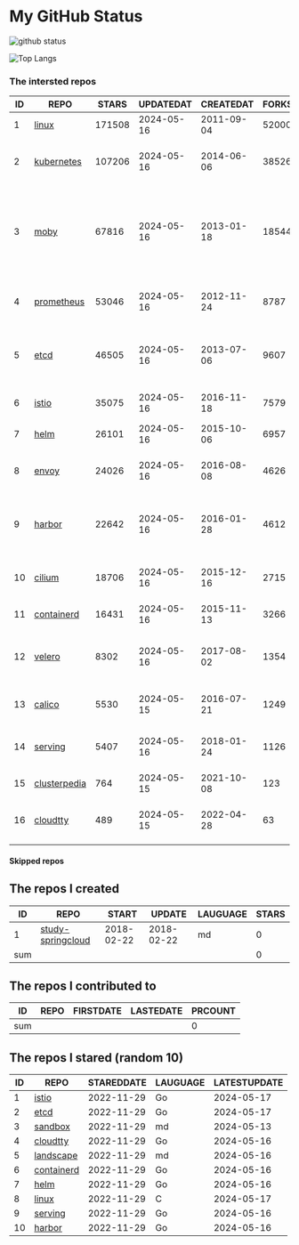 # My GitHub Status

<img src="https://github-readme-stats-1.yihong0618.vercel.app/api?username=daoqingniu&show_icons=true&&&hide_title=true&count_private=true" alt="github status" />

![Top Langs](https://github-readme-stats-1.yihong0618.vercel.app/api/top-langs/?username=daoqingniu&layout=compact)

<!--START_SECTION:github_repos-->
### The intersted repos
| ID |                              REPO                               | STARS  | UPDATEDAT  | CREATEDAT  | FORKSCOUNT |                                                DESCRIPTIONS                                                |
|----|-----------------------------------------------------------------|--------|------------|------------|------------|------------------------------------------------------------------------------------------------------------|
|  1 | [linux](https://github.com/torvalds/linux)                      | 171508 | 2024-05-16 | 2011-09-04 |      52000 | Linux kernel source tree                                                                                   |
|  2 | [kubernetes](https://github.com/kubernetes/kubernetes)          | 107206 | 2024-05-16 | 2014-06-06 |      38526 | Production-Grade Container Scheduling and Management                                                       |
|  3 | [moby](https://github.com/moby/moby)                            |  67816 | 2024-05-16 | 2013-01-18 |      18544 | The Moby Project - a collaborative project for the container ecosystem to assemble container-based systems |
|  4 | [prometheus](https://github.com/prometheus/prometheus)          |  53046 | 2024-05-16 | 2012-11-24 |       8787 | The Prometheus monitoring system and time series database.                                                 |
|  5 | [etcd](https://github.com/etcd-io/etcd)                         |  46505 | 2024-05-16 | 2013-07-06 |       9607 | Distributed reliable key-value store for the most critical data of a distributed system                    |
|  6 | [istio](https://github.com/istio/istio)                         |  35075 | 2024-05-16 | 2016-11-18 |       7579 | Connect, secure, control, and observe services.                                                            |
|  7 | [helm](https://github.com/helm/helm)                            |  26101 | 2024-05-16 | 2015-10-06 |       6957 | The Kubernetes Package Manager                                                                             |
|  8 | [envoy](https://github.com/envoyproxy/envoy)                    |  24026 | 2024-05-16 | 2016-08-08 |       4626 | Cloud-native high-performance edge/middle/service proxy                                                    |
|  9 | [harbor](https://github.com/goharbor/harbor)                    |  22642 | 2024-05-16 | 2016-01-28 |       4612 | An open source trusted cloud native registry project that stores, signs, and scans content.                |
| 10 | [cilium](https://github.com/cilium/cilium)                      |  18706 | 2024-05-16 | 2015-12-16 |       2715 | eBPF-based Networking, Security, and Observability                                                         |
| 11 | [containerd](https://github.com/containerd/containerd)          |  16431 | 2024-05-16 | 2015-11-13 |       3266 | An open and reliable container runtime                                                                     |
| 12 | [velero](https://github.com/vmware-tanzu/velero)                |   8302 | 2024-05-16 | 2017-08-02 |       1354 | Backup and migrate Kubernetes applications and their persistent volumes                                    |
| 13 | [calico](https://github.com/projectcalico/calico)               |   5530 | 2024-05-15 | 2016-07-21 |       1249 | Cloud native networking and network security                                                               |
| 14 | [serving](https://github.com/knative/serving)                   |   5407 | 2024-05-16 | 2018-01-24 |       1126 | Kubernetes-based, scale-to-zero, request-driven compute                                                    |
| 15 | [clusterpedia](https://github.com/clusterpedia-io/clusterpedia) |    764 | 2024-05-15 | 2021-10-08 |        123 | The Encyclopedia of Kubernetes clusters                                                                    |
| 16 | [cloudtty](https://github.com/cloudtty/cloudtty)                |    489 | 2024-05-15 | 2022-04-28 |         63 | A Friendly Kubernetes CloudShell (Web Terminal) !                                                          |



#### Skipped repos
<!--END_SECTION:github_repos-->

<!--START_SECTION:my_github-->
## The repos I created
| ID  |                                 REPO                                 |   START    |   UPDATE   | LAUGUAGE | STARS |
|-----|----------------------------------------------------------------------|------------|------------|----------|-------|
|   1 | [study-springcloud](https://github.com/daoqingniu/study-springcloud) | 2018-02-22 | 2018-02-22 | md       |     0 |
| sum |                                                                      |            |            |          |     0 |

## The repos I contributed to
| ID  | REPO | FIRSTDATE | LASTEDATE | PRCOUNT |
|-----|------|-----------|-----------|---------|
| sum |      |           |           |       0 |

## The repos I stared (random 10)
| ID |                          REPO                          | STAREDDATE | LAUGUAGE | LATESTUPDATE |
|----|--------------------------------------------------------|------------|----------|--------------|
|  1 | [istio](https://github.com/istio/istio)                | 2022-11-29 | Go       | 2024-05-17   |
|  2 | [etcd](https://github.com/etcd-io/etcd)                | 2022-11-29 | Go       | 2024-05-17   |
|  3 | [sandbox](https://github.com/cncf/sandbox)             | 2022-11-29 | md       | 2024-05-13   |
|  4 | [cloudtty](https://github.com/cloudtty/cloudtty)       | 2022-11-29 | Go       | 2024-05-16   |
|  5 | [landscape](https://github.com/cncf/landscape)         | 2022-11-29 | md       | 2024-05-16   |
|  6 | [containerd](https://github.com/containerd/containerd) | 2022-11-29 | Go       | 2024-05-16   |
|  7 | [helm](https://github.com/helm/helm)                   | 2022-11-29 | Go       | 2024-05-16   |
|  8 | [linux](https://github.com/torvalds/linux)             | 2022-11-29 | C        | 2024-05-17   |
|  9 | [serving](https://github.com/knative/serving)          | 2022-11-29 | Go       | 2024-05-16   |
| 10 | [harbor](https://github.com/goharbor/harbor)           | 2022-11-29 | Go       | 2024-05-16   |

<!--END_SECTION:my_github-->

